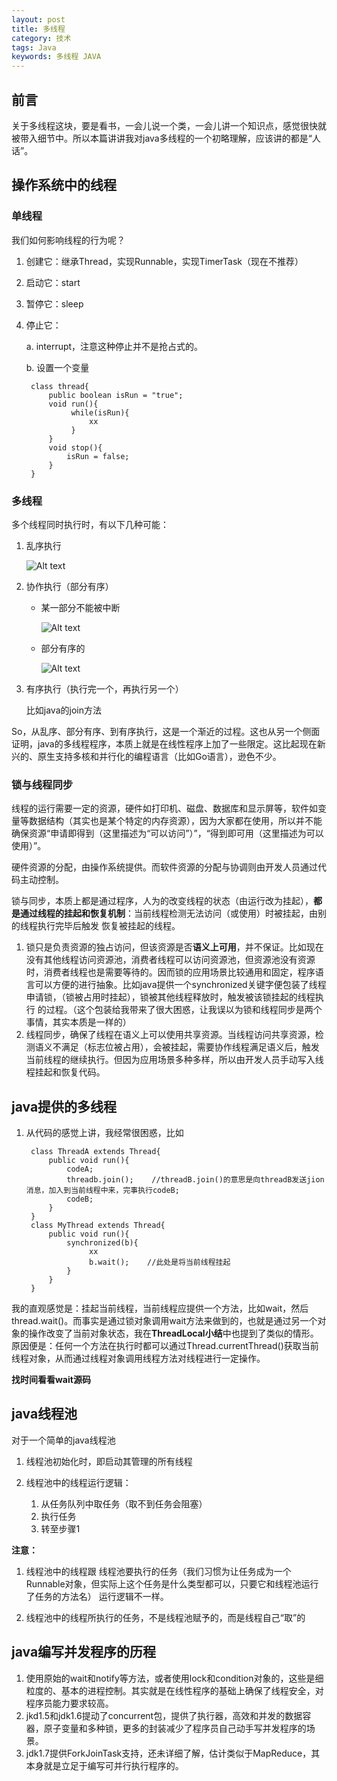 ```yaml
---
layout: post
title: 多线程
category: 技术
tags: Java
keywords: 多线程 JAVA
---
```


## 前言 

关于多线程这块，要是看书，一会儿说一个类，一会儿讲一个知识点，感觉很快就被带入细节中。所以本篇讲讲我对java多线程的一个初略理解，应该讲的都是“人话”。

## 操作系统中的线程

### 单线程

我们如何影响线程的行为呢？

1. 创建它：继承Thread，实现Runnable，实现TimerTask（现在不推荐）
2. 启动它：start
3. 暂停它：sleep
4. 停止它：
    
    a. interrupt，注意这种停止并不是抢占式的。
    
    b. 设置一个变量
        
        class thread{
            public boolean isRun = "true";
            void run(){
                 while(isRun){
                     xx
                 }
            }
            void stop(){
                isRun = false;
            }
        }
       


### 多线程

多个线程同时执行时，有以下几种可能：

1. 乱序执行

    ![Alt text](/public/upload/java/threads_wuxu.png)    
2. 协作执行（部分有序）

    - 某一部分不能被中断
 
        ![Alt text](/public/upload/java/threads_bufenyouxu.png)  
      
    - 部分有序的
  
        ![Alt text](/public/upload/java/threads_bufenyouxu2.png)  
   

3. 有序执行（执行完一个，再执行另一个）
    
    比如java的join方法

So，从乱序、部分有序、到有序执行，这是一个渐近的过程。这也从另一个侧面证明，java的多线程程序，本质上就是在线性程序上加了一些限定。这比起现在新兴的、原生支持多核和并行化的编程语言（比如Go语言），逊色不少。

### 锁与线程同步

线程的运行需要一定的资源，硬件如打印机、磁盘、数据库和显示屏等，软件如变量等数据结构（其实也是某个特定的内存资源），因为大家都在使用，所以并不能确保资源“申请即得到（这里描述为“可以访问”）”，“得到即可用（这里描述为可以使用）”。

硬件资源的分配，由操作系统提供。而软件资源的分配与协调则由开发人员通过代码主动控制。

锁与同步，本质上都是通过程序，人为的改变线程的状态（由运行改为挂起），**都是通过线程的挂起和恢复机制**：当前线程检测无法访问（或使用）时被挂起，由别的线程执行完毕后触发 恢复被挂起的线程。

1. 锁只是负责资源的独占访问，但该资源是否**语义上可用**，并不保证。比如现在没有其他线程访问资源池，消费者线程可以访问资源池，但资源池没有资源时，消费者线程也是需要等待的。因而锁的应用场景比较通用和固定，程序语言可以方便的进行抽象。比如java提供一个synchronized关键字便包装了线程申请锁，（锁被占用时挂起），锁被其他线程释放时，触发被该锁挂起的线程执行  的过程。（这个包装给我带来了很大困惑，让我误以为锁和线程同步是两个事情，其实本质是一样的）
2. 线程同步，确保了线程在语义上可以使用共享资源。当线程访问共享资源，检测语义不满足（标志位被占用），会被挂起，需要协作线程满足语义后，触发当前线程的继续执行。但因为应用场景多种多样，所以由开发人员手动写入线程挂起和恢复代码。

## java提供的多线程

1. 从代码的感觉上讲，我经常很困惑，比如

        class ThreadA extends Thread{
            public void run(){
                codeA;
                threadb.join();    //threadB.join()的意思是向threadB发送jion消息，加入到当前线程中来，完事执行codeB;
                codeB;
            }
        }
        class MyThread extends Thread{
            public void run(){
                synchronized(b){
                     xx
                     b.wait();    //此处是将当前线程挂起
                }
            }
        }

我的直观感觉是：挂起当前线程，当前线程应提供一个方法，比如wait，然后thread.wait()。而事实是通过锁对象调用wait方法来做到的，也就是通过另一个对象的操作改变了当前对象状态，我在**ThreadLocal小结**中也提到了类似的情形。原因便是：任何一个方法在执行时都可以通过Thread.currentThread()获取当前线程对象，从而通过线程对象调用线程方法对线程进行一定操作。

**找时间看看wait源码**

## java线程池

对于一个简单的java线程池

1. 线程池初始化时，即启动其管理的所有线程
2. 线程池中的线程运行逻辑：

    1. 从任务队列中取任务（取不到任务会阻塞）
    2. 执行任务
    3. 转至步骤1


**注意：**

1. 线程池中的线程跟  线程池要执行的任务（我们习惯为让任务成为一个Runnable对象，但实际上这个任务是什么类型都可以，只要它和线程池运行了任务的方法名）  运行逻辑不一样。

2. 线程池中的线程所执行的任务，不是线程池赋予的，而是线程自己“取”的


## java编写并发程序的历程

1. 使用原始的wait和notify等方法，或者使用lock和condition对象的，这些是细粒度的、基本的进程控制。其实就是在线性程序的基础上确保了线程安全，对程序员能力要求较高。
2. jkd1.5和jdk1.6提动了concurrent包，提供了执行器，高效和并发的数据容器，原子变量和多种锁，更多的封装减少了程序员自己动手写并发程序的场景。
3. jdk1.7提供ForkJoinTask支持，还未详细了解，估计类似于MapReduce，其本身就是立足于编写可并行执行程序的。
